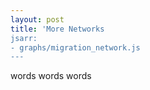 ```yaml
---
layout: post
title: 'More Networks
jsarr:
- graphs/migration_network.js
---
```


words words words 

<div id="mynetworkPhx" style="float:left; height: 400px; width:300px"></div>
<div id="mynetworkAnc" style="float:left; height: 400px; width:300px"></div> 
